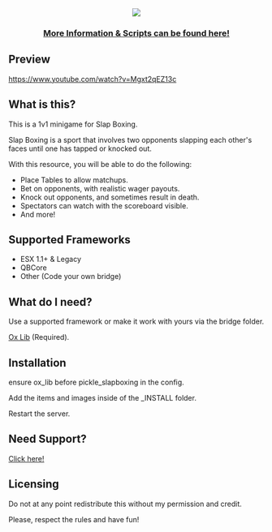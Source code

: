 <div align='center'><img src='https://user-images.githubusercontent.com/111543470/213117442-fbbd6264-aa19-46f6-803b-058e9ef25c52.png'/></div>
<div align='center'><h3><a href='https://picklemods.com/'>More Information & Scripts can be found here!</a></h3></div>

## Preview

https://www.youtube.com/watch?v=Mgxt2qEZ13c

## What is this?
   
<p>This is a 1v1 minigame for Slap Boxing.</p>

<p>Slap Boxing is a sport that involves two opponents slapping each other's faces until one has tapped or knocked out.</p>

With this resource, you will be able to do the following:

- Place Tables to allow matchups.
- Bet on opponents, with realistic wager payouts.
- Knock out opponents, and sometimes result in death.
- Spectators can watch with the scoreboard visible.
- And more!

## Supported Frameworks

- ESX 1.1+ & Legacy
- QBCore
- Other (Code your own bridge)

## What do I need?

Use a supported framework or make it work with yours via the bridge folder.

<a href='https://github.com/overextended/ox_lib/releases/'>Ox Lib</a> (Required).

## Installation

<p>ensure ox_lib before pickle_slapboxing in the config.</p>
<p>Add the items and images inside of the _INSTALL folder.</p>
<p>Restart the server.</p>

## Need Support?

<a href='https://picklemods.com'>Click here!</a>

## Licensing

<p>Do not at any point redistribute this without my permission and credit.</p>
<p>Please, respect the rules and have fun!</p>
